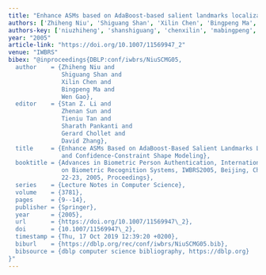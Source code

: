 ```yaml
---
title: "Enhance ASMs based on AdaBoost-based salient landmarks localization and confidence-constraint shape modeling"
authors: ['Zhiheng Niu', 'Shiguang Shan', 'Xilin Chen', 'Bingpeng Ma', 'Wen Gao 0001']
authors-key: ['niuzhiheng', 'shanshiguang', 'chenxilin', 'mabingpeng', 'gaowen']
year: "2005"
article-link: "https://doi.org/10.1007/11569947_2"
venue: "IWBRS"
bibex: "@inproceedings{DBLP:conf/iwbrs/NiuSCMG05,
  author    = {Zhiheng Niu and
               Shiguang Shan and
               Xilin Chen and
               Bingpeng Ma and
               Wen Gao},
  editor    = {Stan Z. Li and
               Zhenan Sun and
               Tieniu Tan and
               Sharath Pankanti and
               Gerard Chollet and
               David Zhang},
  title     = {Enhance ASMs Based on AdaBoost-Based Salient Landmarks Localization
               and Confidence-Constraint Shape Modeling},
  booktitle = {Advances in Biometric Person Authentication, International Workshop
               on Biometric Recognition Systems, IWBRS2005, Beijing, China, October
               22-23, 2005, Proceedings},
  series    = {Lecture Notes in Computer Science},
  volume    = {3781},
  pages     = {9--14},
  publisher = {Springer},
  year      = {2005},
  url       = {https://doi.org/10.1007/11569947\_2},
  doi       = {10.1007/11569947\_2},
  timestamp = {Thu, 17 Oct 2019 12:39:20 +0200},
  biburl    = {https://dblp.org/rec/conf/iwbrs/NiuSCMG05.bib},
  bibsource = {dblp computer science bibliography, https://dblp.org}
}"
---
```

